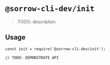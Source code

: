 # `@sorrow-cli-dev/init`

> TODO: description

## Usage

```
const init = require('@sorrow-cli-dev/init');

// TODO: DEMONSTRATE API
```
